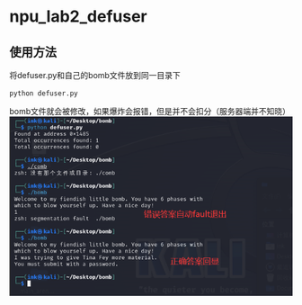 # npu_lab2_defuser



## 使用方法

将defuser.py和自己的bomb文件放到同一目录下

```
python defuser.py
```

bomb文件就会被修改，如果爆炸会报错，但是并不会扣分（服务器端并不知晓）
![image](picture/505f1e80eb8c7a352e33f1d3a2ea9a3b.jpg)
